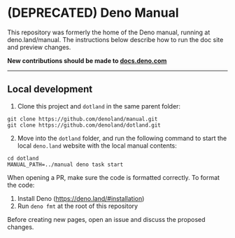 # (DEPRECATED) Deno Manual

This repository was formerly the home of the Deno manual, running at
deno.land/manual. The instructions below describe how to run the doc site and
preview changes.

**New contributions should be made to
[docs.deno.com](https://github.com/denoland/deno-docs)**

---

## Local development

1. Clone this project and `dotland` in the same parent folder:

```
git clone https://github.com/denoland/manual.git
git clone https://github.com/denoland/dotland.git
```

2. Move into the `dotland` folder, and run the following command to start the
   local `deno.land` website with the local manual contents:

```
cd dotland
MANUAL_PATH=../manual deno task start
```

When opening a PR, make sure the code is formatted correctly. To format the
code:

1. Install Deno (https://deno.land/#installation)
2. Run `deno fmt` at the root of this repository

Before creating new pages, open an issue and discuss the proposed changes.
